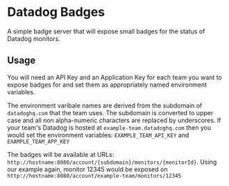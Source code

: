 # Datadog Badges

A simple badge server that will expose small badges for the status of Datadog monitors.

## Usage

You will need an API Key and an Application Key for each team you want to expose badges for and set them as appropriately named environment variables.

The environment varibale names are derived from the subdomain of `datadoghq.com` that the team uses.
The subdomain is converted to upper case and all non alpha-numeric characters are replaced by underscores.
If your team's Datadog is hosted at `example-team.datadoghq.com` then you would set the environment variables: `EXAMPLE_TEAM_API_KEY` and `EXAMPLE_TEAM_APP_KEY` 

The badges will be available at URLs: `http://hostname:8080/account/{subdomain}/monitors/{monitorId}`.
Using our example again, monitor 12345 would be exposed on `http://hostname:8080/account/example-team/monitors/12345` 

